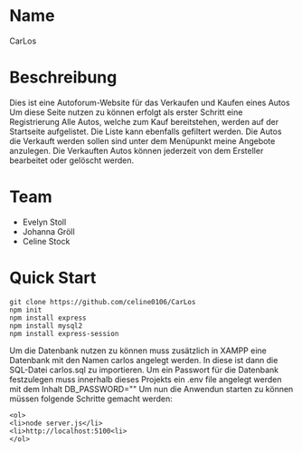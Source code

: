 # Name

CarLos

# Beschreibung

Dies ist eine Autoforum-Website für das Verkaufen und Kaufen eines Autos
Um diese Seite nutzen zu können erfolgt als erster Schritt eine Registrierung
Alle Autos, welche zum Kauf bereitstehen, werden auf der Startseite aufgelistet. Die Liste kann ebenfalls gefiltert werden.
Die Autos die Verkauft werden sollen sind unter dem Menüpunkt meine Angebote anzulegen. Die Verkauften Autos können jederzeit von dem Ersteller bearbeitet oder gelöscht werden.

# Team

<ul>
<li>Evelyn Stoll</li>
<li>Johanna Gröll</li>
<li>Celine Stock</li>
</ul>

# Quick Start

```phyton 
git clone https://github.com/celine0106/CarLos
npm init
npm install express
npm install mysql2
npm install express-session
```
Um die Datenbank nutzen zu können muss zusätzlich in XAMPP eine Datenbank mit den Namen carlos angelegt werden. In diese ist dann die SQL-Datei carlos.sql zu importieren. 
Um ein Passwort für die Datenbank festzulegen muss innerhalb dieses Projekts ein .env file angelegt werden mit dem Inhalt DB_PASSWORD=""
Um nun die Anwendun starten zu können müssen folgende Schritte gemacht werden:
```phyton
<ol>
<li>node server.js</li>
<li>http://localhost:5100<li>
</ol>
```

